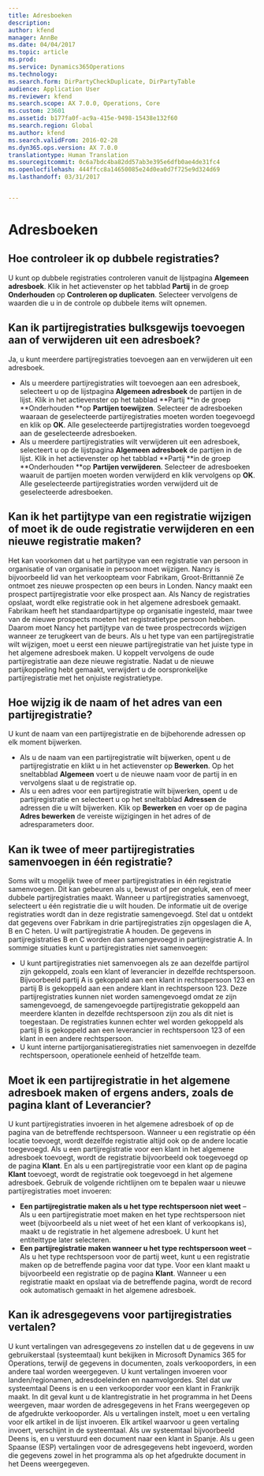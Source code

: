 ```yaml
---
title: Adresboeken
description: 
author: kfend
manager: AnnBe
ms.date: 04/04/2017
ms.topic: article
ms.prod: 
ms.service: Dynamics365Operations
ms.technology: 
ms.search.form: DirPartyCheckDuplicate, DirPartyTable
audience: Application User
ms.reviewer: kfend
ms.search.scope: AX 7.0.0, Operations, Core
ms.custom: 23601
ms.assetid: b177fa0f-ac9a-415e-9498-15438e132f60
ms.search.region: Global
ms.author: kfend
ms.search.validFrom: 2016-02-28
ms.dyn365.ops.version: AX 7.0.0
translationtype: Human Translation
ms.sourcegitcommit: 0c6a7bdc4ba82dd57ab3e395e6dfb0ae4de31fc4
ms.openlocfilehash: 444ffcc8a14650085e24d0ea0d7f725e9d324d69
ms.lasthandoff: 03/31/2017


---
```


# <a name="address-books"></a>Adresboeken



<a name="how-do-i-check-for-duplicate-records"></a>Hoe controleer ik op dubbele registraties?
-------------------------------------

U kunt op dubbele registraties controleren vanuit de lijstpagina **Algemeen adresboek**. Klik in het actievenster op het tabblad **Partij** in de groep **Onderhouden** op **Controleren op duplicaten**. Selecteer vervolgens de waarden die u in de controle op dubbele items wilt opnemen.

## <a name="can-i-bulk-add-or-delete-party-records-from-an-address-book"></a>Kan ik partijregistraties bulksgewijs toevoegen aan of verwijderen uit een adresboek?
Ja, u kunt meerdere partijregistraties toevoegen aan en verwijderen uit een adresboek.

-   Als u meerdere partijregistraties wilt toevoegen aan een adresboek, selecteert u op de lijstpagina **Algemeen adresboek** de partijen in de lijst. Klik in het actievenster op het tabblad **Partij **in de groep **Onderhouden **op **Partijen toewijzen**. Selecteer de adresboeken waaraan de geselecteerde partijregistraties moeten worden toegevoegd en klik op **OK**. Alle geselecteerde partijregistraties worden toegevoegd aan de geselecteerde adresboeken.
-   Als u meerdere partijregistraties wilt verwijderen uit een adresboek, selecteert u op de lijstpagina **Algemeen adresboek** de partijen in de lijst. Klik in het actievenster op het tabblad **Partij **in de groep **Onderhouden **op **Partijen verwijderen**. Selecteer de adresboeken waaruit de partijen moeten worden verwijderd en klik vervolgens op **OK**. Alle geselecteerde partijregistraties worden verwijderd uit de geselecteerde adresboeken.

## <a name="can-i-change-the-party-type-of-a-record-or-do-i-have-to-delete-the-old-record-and-create-a-new-one"></a>Kan ik het partijtype van een registratie wijzigen of moet ik de oude registratie verwijderen en een nieuwe registratie maken?
Het kan voorkomen dat u het partijtype van een registratie van persoon in organisatie of van organisatie in persoon moet wijzigen. Nancy is bijvoorbeeld lid van het verkoopteam voor Fabrikam, Groot-Brittannië Ze ontmoet zes nieuwe prospecten op een beurs in Londen. Nancy maakt een prospect partijregistratie voor elke prospect aan. Als Nancy de registraties opslaat, wordt elke registratie ook in het algemene adresboek gemaakt. Fabrikam heeft het standaardpartijtype op organisatie ingesteld, maar twee van de nieuwe prospects moeten het registratietype persoon hebben. Daarom moet Nancy het partijtype van de twee prospectrecords wijzigen wanneer ze terugkeert van de beurs. Als u het type van een partijregistratie wilt wijzigen, moet u eerst een nieuwe partijregistratie van het juiste type in het algemene adresboek maken. U koppelt vervolgens de oude partijregistratie aan deze nieuwe registratie. Nadat u de nieuwe partijkoppeling hebt gemaakt, verwijdert u de oorspronkelijke partijregistratie met het onjuiste registratietype.

## <a name="how-do-i-change-the-name-or-address-of-a-party-record"></a>Hoe wijzig ik de naam of het adres van een partijregistratie?
U kunt de naam van een partijregistratie en de bijbehorende adressen op elk moment bijwerken.

-   Als u de naam van een partijregistratie wilt bijwerken, opent u de partijregistratie en klikt u in het actievenster op **Bewerken**. Op het sneltabblad **Algemeen** voert u de nieuwe naam voor de partij in en vervolgens slaat u de registratie op.
-   Als u een adres voor een partijregistratie wilt bijwerken, opent u de partijregistratie en selecteert u op het sneltabblad **Adressen** de adressen die u wilt bijwerken. Klik op **Bewerken** en voer op de pagina **Adres bewerken** de vereiste wijzigingen in het adres of de adresparameters door.

## <a name="can-i-merge-two-or-more-party-records-into-one-record"></a>Kan ik twee of meer partijregistraties samenvoegen in één registratie?
Soms wilt u mogelijk twee of meer partijregistraties in één registratie samenvoegen. Dit kan gebeuren als u, bewust of per ongeluk, een of meer dubbele partijregistraties maakt. Wanneer u partijregistraties samenvoegt, selecteert u één registratie die u wilt houden. De informatie uit de overige registraties wordt dan in deze registratie samengevoegd. Stel dat u ontdekt dat gegevens over Fabrikam in drie partijregistraties zijn opgeslagen die A, B en C heten. U wilt partijregistratie A houden. De gegevens in partijregistraties B en C worden dan samengevoegd in partijregistratie A. In sommige situaties kunt u partijregistraties niet samenvoegen:

-   U kunt partijregistraties niet samenvoegen als ze aan dezelfde partijrol zijn gekoppeld, zoals een klant of leverancier in dezelfde rechtspersoon. Bijvoorbeeld partij A is gekoppeld aan een klant in rechtspersoon 123 en partij B is gekoppeld aan een andere klant in rechtspersoon 123. Deze partijregistraties kunnen niet worden samengevoegd omdat ze zijn samengevoegd, de samengevoegde partijregistratie gekoppeld aan meerdere klanten in dezelfde rechtspersoon zijn zou als dit niet is toegestaan. De registraties kunnen echter wel worden gekoppeld als partij B is gekoppeld aan een leverancier in rechtspersoon 123 of een klant in een andere rechtspersoon.
-   U kunt interne partijorganisatieregistraties niet samenvoegen in dezelfde rechtspersoon, operationele eenheid of hetzelfde team.

## <a name="should-i-create-a-party-record-in-the-global-address-book-or-in-another-place-such-as-the-customer-or-vendor-page"></a>Moet ik een partijregistratie in het algemene adresboek maken of ergens anders, zoals de pagina klant of Leverancier?
U kunt partijregistraties invoeren in het algemene adresboek of op de pagina van de betreffende rechtspersoon. Wanneer u een registratie op één locatie toevoegt, wordt dezelfde registratie altijd ook op de andere locatie toegevoegd. Als u een partijregistratie voor een klant in het algemene adresboek toevoegt, wordt de registratie bijvoorbeeld ook toegevoegd op de pagina **Klant**. En als u een partijregistratie voor een klant op de pagina **Klant** toevoegt, wordt de registratie ook toegevoegd in het algemene adresboek. Gebruik de volgende richtlijnen om te bepalen waar u nieuwe partijregistraties moet invoeren:

-   **Een partijregistratie maken als u het type rechtspersoon niet weet** – Als u een partijregistratie moet maken en het type rechtspersoon niet weet (bijvoorbeeld als u niet weet of het een klant of verkoopkans is), maakt u de registratie in het algemene adresboek. U kunt het entiteittype later selecteren.
-   **Een partijregistratie maken wanneer u het type rechtspersoon weet** – Als u het type rechtspersoon voor de partij weet, kunt u een registratie maken op de betreffende pagina voor dat type. Voor een klant maakt u bijvoorbeeld een registratie op de pagina **Klant**. Wanneer u een registratie maakt en opslaat via de betreffende pagina, wordt de record ook automatisch gemaakt in het algemene adresboek.

## <a name="can-i-translate-address-information-for-party-records"></a>Kan ik adresgegevens voor partijregistraties vertalen?
U kunt vertalingen van adresgegevens zo instellen dat u de gegevens in uw gebruikerstaal (systeemtaal) kunt bekijken in Microsoft Dynamics 365 for Operations, terwijl de gegevens in documenten, zoals verkooporders, in een andere taal worden weergegeven. U kunt vertalingen invoeren voor landen/regionamen, adresdoeleinden en naamvolgordes. Stel dat uw systeemtaal Deens is en u een verkooporder voor een klant in Frankrijk maakt. In dit geval kunt u de klantregistratie in het programma in het Deens weergeven, maar worden de adresgegevens in het Frans weergegeven op de afgedrukte verkooporder. Als u vertalingen instelt, moet u een vertaling voor elk artikel in de lijst invoeren. Elk artikel waarvoor u geen vertaling invoert, verschijnt in de systeemtaal. Als uw systeemtaal bijvoorbeeld Deens is, en u verstuurd een document naar een klant in Spanje. Als u geen Spaanse (ESP) vertalingen voor de adresgegevens hebt ingevoerd, worden die gegevens zowel in het programma als op het afgedrukte document in het Deens weergegeven.


